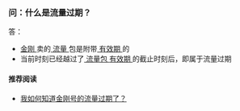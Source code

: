 ### 问：什么是流量过期？
答：

- [ 金刚 ](https://a2zitpro.github.io/web/金刚公司)卖的[ 流量 ](https://a2zitpro.github.io/web/流量)包是附带[ 有效期 ](https://a2zitpro.github.io/web/流量包有效期)的
- 当前时刻已经越过了[ 流量包 ](https://a2zitpro.github.io/web/流量包) [ 有效期 ](https://a2zitpro.github.io/web/流量包有效期)的截止时刻后，即属于流量过期

#### 推荐阅读
- [我如何知道金刚号的流量过期了？](https://a2zitpro.github.io/web/流量过期的识别)
